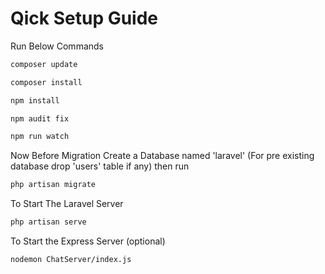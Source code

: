 # Qick Setup Guide
Run Below Commands

```sh
composer update
```
```sh
composer install
```
```sh
npm install
```
```sh
npm audit fix
```
```sh
npm run watch
```
Now Before Migration Create a Database named 'laravel' (For pre existing database drop 'users' table if any) then run
```sh
php artisan migrate
```
To Start The Laravel Server
```sh
php artisan serve
```
To Start the Express Server (optional)
```sh
nodemon ChatServer/index.js
```